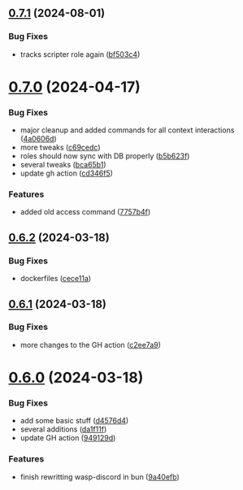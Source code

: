 ## [0.7.1](https://github.com/Torwent/wasp-discord/compare/v0.7.0...v0.7.1) (2024-08-01)


### Bug Fixes

* tracks scripter role again ([bf503c4](https://github.com/Torwent/wasp-discord/commit/bf503c4b8ecd0b9b3697af78c5d191ddeae87550))



# [0.7.0](https://github.com/Torwent/wasp-discord/compare/v0.6.2...v0.7.0) (2024-04-17)


### Bug Fixes

* major cleanup and added commands for all context interactions ([4a0606d](https://github.com/Torwent/wasp-discord/commit/4a0606d30837488a371df05598459316b29f340f))
* more tweaks ([c69cedc](https://github.com/Torwent/wasp-discord/commit/c69cedca4c422f2151e10e13f21be92602eaf9b8))
* roles should now sync with DB properly ([b5b623f](https://github.com/Torwent/wasp-discord/commit/b5b623f10e174b2d800799b1ebf9d64a6794e3ad))
* several tweaks ([bca65b1](https://github.com/Torwent/wasp-discord/commit/bca65b1dca60cc69e089a06f34b053815e5589f2))
* update gh action ([cd346f5](https://github.com/Torwent/wasp-discord/commit/cd346f5af421e513d75bfddf374edb40465e3196))


### Features

* added old access command ([7757b4f](https://github.com/Torwent/wasp-discord/commit/7757b4ffcc7597e0e9d70d58dbad172f06b87ad1))



## [0.6.2](https://github.com/Torwent/wasp-discord/compare/v0.6.1...v0.6.2) (2024-03-18)


### Bug Fixes

* dockerfiles ([cece11a](https://github.com/Torwent/wasp-discord/commit/cece11afb42b6fe73a43a359bdc426b57c8a9cd6))



## [0.6.1](https://github.com/Torwent/wasp-discord/compare/v0.6.0...v0.6.1) (2024-03-18)


### Bug Fixes

* more changes to the GH action ([c2ee7a9](https://github.com/Torwent/wasp-discord/commit/c2ee7a9b089870ef59570c3f7ebc86582bf8b303))



# [0.6.0](https://github.com/Torwent/wasp-discord/compare/v0.5.5...v0.6.0) (2024-03-18)


### Bug Fixes

* add some basic stuff ([d4576d4](https://github.com/Torwent/wasp-discord/commit/d4576d464a28ef31465a158d9bcacfa43f953639))
* several additions ([da1f11f](https://github.com/Torwent/wasp-discord/commit/da1f11fe02788a7c0fb6c3d71f72c8e19f68a49e))
* update GH action ([949129d](https://github.com/Torwent/wasp-discord/commit/949129d980ffaa72bb85266dfcb361b6ed880749))


### Features

* finish rewritting wasp-discord in bun ([9a40efb](https://github.com/Torwent/wasp-discord/commit/9a40efb9301619adfee3bf0923b2dea96d135938))



